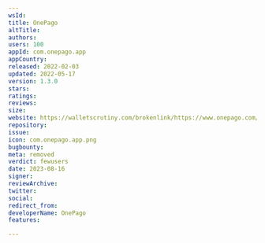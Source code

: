```yaml
---
wsId: 
title: OnePago
altTitle: 
authors: 
users: 100
appId: com.onepago.app
appCountry: 
released: 2022-02-03
updated: 2022-05-17
version: 1.3.0
stars: 
ratings: 
reviews: 
size: 
website: https://walletscrutiny.com/brokenlink/https://www.onepago.com/
repository: 
issue: 
icon: com.onepago.app.png
bugbounty: 
meta: removed
verdict: fewusers
date: 2023-08-16
signer: 
reviewArchive: 
twitter: 
social: 
redirect_from: 
developerName: OnePago
features: 

---
```


